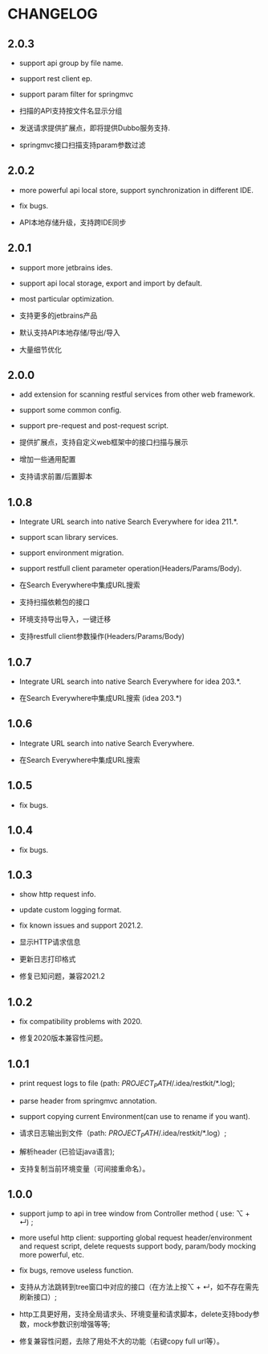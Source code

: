# CHANGELOG

## 2.0.3

- support api group by file name.
- support rest client ep.
- support param filter for springmvc


- 扫描的API支持按文件名显示分组
- 发送请求提供扩展点，即将提供Dubbo服务支持.
- springmvc接口扫描支持param参数过滤

## 2.0.2

- more powerful api local store, support synchronization in different IDE.
- fix bugs.


- API本地存储升级，支持跨IDE同步


## 2.0.1

- support more jetbrains ides.
- support api local storage, export and import by default.
- most particular optimization.


- 支持更多的jetbrains产品
- 默认支持API本地存储/导出/导入
- 大量细节优化


## 2.0.0

- add extension for scanning restful services from other web framework.
- support some common config.
- support pre-request and post-request script.


- 提供扩展点，支持自定义web框架中的接口扫描与展示
- 增加一些通用配置
- 支持请求前置/后置脚本


## 1.0.8

- Integrate URL search into native Search Everywhere for idea 211.*.
- support scan library services.
- support environment migration.
- support restfull client parameter operation(Headers/Params/Body).


- 在Search Everywhere中集成URL搜索
- 支持扫描依赖包的接口
- 环境支持导出导入，一键迁移
- 支持restfull client参数操作(Headers/Params/Body)


## 1.0.7

- Integrate URL search into native Search Everywhere for idea 203.*.


- 在Search Everywhere中集成URL搜索 (idea 203.*)


## 1.0.6

- Integrate URL search into native Search Everywhere.


- 在Search Everywhere中集成URL搜索


## 1.0.5

- fix bugs.


## 1.0.4

- fix bugs.


## 1.0.3

- show http request info.
- update custom logging format.
- fix known issues and support 2021.2.


- 显示HTTP请求信息
- 更新日志打印格式
- 修复已知问题，兼容2021.2


## 1.0.2

- fix compatibility problems with 2020.


- 修复2020版本兼容性问题。


## 1.0.1

- print request logs to file (path: $PROJECT_PATH$/.idea/restkit/*.log);
- parse header from springmvc annotation.
- support copying current Environment(can use to rename if you want).


- 请求日志输出到文件（path: $PROJECT_PATH$/.idea/restkit/*.log）;
- 解析header (已验证java语言);
- 支持复制当前环境变量（可间接重命名）。


## 1.0.0

- support jump to api in tree window from Controller method ( use: ⌥ + ↵) ;
- more useful http client: supporting global request header/environment and request script, delete requests support body, param/body mocking more powerful, etc.
- fix bugs, remove useless function.


- 支持从方法跳转到tree窗口中对应的接口（在方法上按⌥ + ↵，如不存在需先刷新接口）;
- http工具更好用，支持全局请求头、环境变量和请求脚本，delete支持body参数，mock参数识别增强等等;
- 修复兼容性问题，去除了用处不大的功能（右键copy full url等）。

